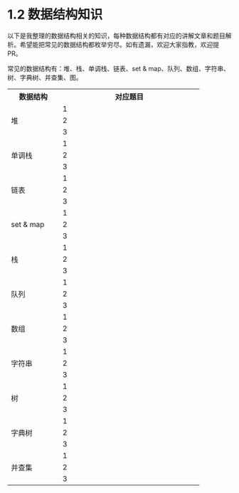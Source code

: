 # 1.2 数据结构知识

以下是我整理的数据结构相关的知识，每种数据结构都有对应的讲解文章和题目解析。希望能把常见的数据结构都枚举穷尽。如有遗漏，欢迎大家指教，欢迎提 PR。

常见的数据结构有：堆、栈、单调栈、链表、set & map、队列、数组、字符串、树、字典树、并查集、图。

<table style="width:600px">
    <tr>
        <th>数据结构</th><th>对应题目</th>
    </tr>
    <tr>
        <td rowspan="3" width="100px">堆</td>
        <td width="300px">1</td>
    </tr>
    <tr><td>2</td></tr>
    <tr><td>3</td></tr>
    <tr>
        <td rowspan="3">单调栈</td><td>1</td>
    </tr>
    <tr><td>2</td></tr>
    <tr><td>3</td></tr>
    <tr>
        <td rowspan="3">链表</td><td>1</td>
    </tr>
    <tr><td>2</td></tr>
    <tr><td>3</td></tr>
    <tr>
        <td rowspan="3">set & map</td><td>1</td>
    </tr>
    <tr><td>2</td></tr>
    <tr><td>3</td></tr>
    <tr>
        <td rowspan="3">栈</td><td>1</td>
    </tr>
    <tr><td>2</td></tr>
    <tr><td>3</td></tr>
    <tr>
        <td rowspan="3">队列</td><td>1</td>
    </tr>
    <tr><td>2</td></tr>
    <tr><td>3</td></tr>
    <tr>
        <td rowspan="3">数组</td><td>1</td>
    </tr>
    <tr><td>2</td></tr>
    <tr><td>3</td></tr>
    <tr>
        <td rowspan="3">字符串</td><td>1</td>
    </tr>
    <tr><td>2</td></tr>
    <tr><td>3</td></tr>
    <tr>
        <td rowspan="3">树</td><td>1</td>
    </tr>
    <tr><td>2</td></tr>
    <tr><td>3</td></tr>
    <tr>
        <td rowspan="3">字典树</td><td>1</td>
    </tr>
    <tr><td>2</td></tr>
    <tr><td>3</td></tr>
    <tr>
        <td rowspan="3">并查集</td><td>1</td>
    </tr>
    <tr><td>2</td></tr>
    <tr><td>3</td></tr>
</table>